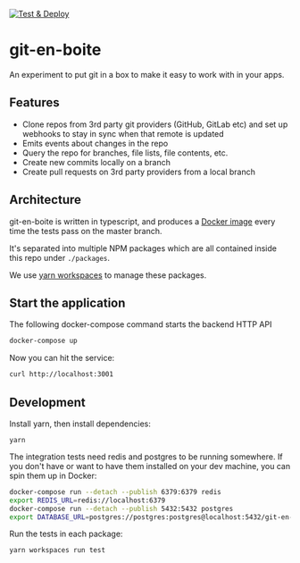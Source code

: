 [![Test & Deploy](https://circleci.com/gh/SmartBear/git-en-boite/tree/master.svg?style=shield)](https://app.circleci.com/pipelines/github/SmartBear/git-en-boite)

# git-en-boite

An experiment to put git in a box to make it easy to work with in your apps.

## Features

- Clone repos from 3rd party git providers (GitHub, GitLab etc) and set up webhooks to stay in sync when that remote is updated
- Emits events about changes in the repo
- Query the repo for branches, file lists, file contents, etc.
- Create new commits locally on a branch
- Create pull requests on 3rd party providers from a local branch

## Architecture

git-en-boite is written in typescript, and produces a [Docker image](https://hub.docker.com/repository/docker/smartbear/git-en-boite) every time the tests pass on the master branch.

It's separated into multiple NPM packages which are all contained inside this repo under `./packages`.

We use [yarn workspaces](https://classic.yarnpkg.com/en/docs/workspaces) to manage these packages.

## Start the application

The following docker-compose command starts the backend HTTP API

```bash
docker-compose up
```

Now you can hit the service:

```bash
curl http://localhost:3001
```

## Development

Install yarn, then install dependencies:

```
yarn
```

The integration tests need redis and postgres to be running somewhere. If you don't have or want to have them installed on your dev machine, you can spin them up in Docker:

```bash
docker-compose run --detach --publish 6379:6379 redis
export REDIS_URL=redis://localhost:6379
docker-compose run --detach --publish 5432:5432 postgres
export DATABASE_URL=postgres://postgres:postgres@localhost:5432/git-en-boite-test
```

Run the tests in each package:

```
yarn workspaces run test
```
